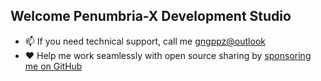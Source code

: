  ## Welcome Penumbria-X Development Studio

- 📫 If you need technical support, call me [gngppz@outlook](mailto:gngppz@gmail.com)
- ❤️ Help me work seamlessly with open source sharing by [sponsoring me on GitHub](https://github.com/penumbra-x/.github/blob/main/profile/SPONSOR.md)
